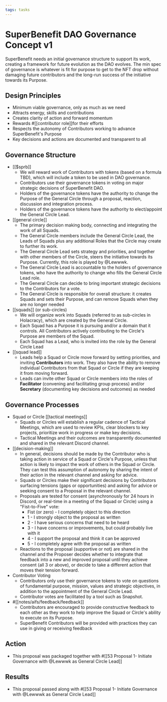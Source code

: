 ```yaml
---
tags: tasks
---
```

# SuperBenefit DAO Governance Concept v1
SuperBenefit needs an initial governance structure to support its work, creating a framework for future evolution as the DAO evolves. The min spec of governance is whatever is fit for purpose to get to the NFT drop without damaging future contributors and the long-run success of the initiative towards its Purpose.
## Design Principles
- Minimum viable governance, only as much as we need
- Attracts energy, skills and contributions
- Creates clarity of action and forward momentum
- Rewards #[[contributor role]]for their efforts
- Respects the autonomy of Contributors working to advance SuperBenefit's Purpose
- Key decisions and actions are documented and transparent to all

## Governance Structure
- [[$sprb]]
	- We will reward work of Contributors with tokens (based on a formula TBD), which will include a token to be used in DAO governance.
	- Contributors use their governance tokens in voting on major strategic decisions of SuperBenefit DAO.
	- Holders of the governance tokens have the authority to change the Purpose of the General Circle through a proposal, reaction, discussion and integration process.
	- Holders of the governance tokens have the authority to elect/appoint the General Circle Lead.
- [[general circle]]
	- The primary decision making body, connecting and integrating the work of all Squads.
	- The General Circle members include the General Circle Lead, the Leads of Squads plus any additional Roles that the Circle may create to further its work.
	- The General Circle Lead sets strategy and priorities, and together with other members of the Circle, steers the initiative towards its Purpose. Currently, this role is played by @Lewwwk.
	- The General Circle Lead is accountable to the holders of governance tokens, who have the authority to change who fills the General Circle Lead role.
	- The General Circle can decide to bring important strategic decisions to the Contributors for a vote.
	- The General Circle is responsible for overall structure: it creates Squads and sets their Purpose, and can remove Squads when they are no longer needed
- [[squads]] (or sub-circles)
	- We will organize work into Squads (referred to as sub-circles in Holacracy), which are created by the General Circle.
	- Each Squad has a Purpose it is pursuing and/or a domain that it controls. All Contributors actively contributing to the Circle's Purpose are members of the Squad.
	- Each Squad has a Lead, who is invited into the role by the General Circle Lead
- [[squad lead]]
	- Leads help a Squad or Circle move forward by setting priorities, and inviting **Contributors** into work. They also have the ability to remove individual Contributors from that Squad or Circle if they are keeping it from moving forward.
	- Leads can invite other Squad or Circle members into the roles of **Facilitator** (convening and facilitating group process) and/or **Secretary** (documenting key decisions and outcomes) as needed

## Governance Processes
- Squad or Circle [[tactical meetings]]
	- Squads or Circles will establish a regular cadence of Tactical Meetings, which are used to review KPIs, clear blockers to key projects, prioritize work in progress or make key decisions.
	- Tactical Meetings and their outcomes are transparently documented and shared in the relevant Discord channel.
- [[decision-making]]
	- In general, decisions should be made by the Contributor who is taking action in service of a Squad or Circle's Purpose, unless that action is likely to impact the work of others in the Squad or Circle. They can test this assumption of autonomy by sharing the intent of their action in the relevant channel and asking for advice.
	- Squads or Circles make their significant decisions by Contributors surfacing tensions (gaps or opportunities) and asking for advice or seeking consent to a Proposal in the relevant channel.
	- Proposals are tested for consent (asynchronously for 24 hours in Discord, or real-time in a meeting of the Squad or Circle) using a "Fist-to-Five" vote:
		- Fist (or zero) - I completely object to this direction
		- 1 - I strongly object to the proposal as written
		- 2 - I have serious concerns that need to be heard
		- 3 - I have concerns or improvements, but could probably live with it
		- 4 - I support the proposal and think it can be approved
		- 5 - I completely agree with the proposal as written
	- Reactions to the proposal (supportive or not) are shared in the channel and the Proposer decides whether to integrate that feedback into a new and improved proposal until they achieve consent (all 3 or above), or decide to take a different action that moves their tension forward.
- Contributor Voting 
	- Contributors only use their governance tokens to vote on questions of fundamental purpose, mission, values and strategic objectives, in addition to the appointment of the General Circle Lead.
	- Contributor votes are facilitated by a tool such as Snapshot.
- #[[notes/aifs/feedback/feedback]]
	- Contributors are encouraged to provide constructive feedback to each other as they work to help improve the Squad or Circle's ability to execute on its Purpose.
	- SuperBenefit Contributors will be provided with practices they can use in giving or receiving feedback

## Action
- This proposal was packaged together with #[[53 Proposal 1- Initiate Governance with @Lewwwk as General Circle Lead]] 

## Results
- This proposal passed along with #[[53 Proposal 1- Initiate Governance with @Lewwwk as General Circle Lead]] 
